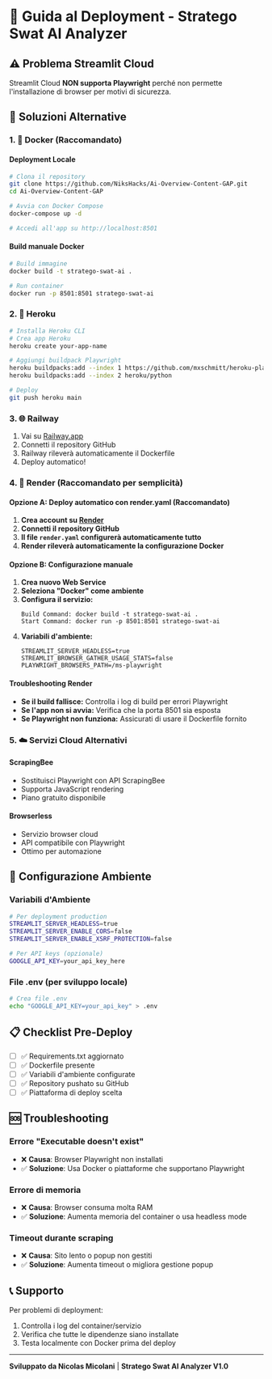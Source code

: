 # 🚀 Guida al Deployment - Stratego Swat AI Analyzer

## ⚠️ Problema Streamlit Cloud

Streamlit Cloud **NON supporta Playwright** perché non permette l'installazione di browser per motivi di sicurezza.

## 🔧 Soluzioni Alternative

### 1. 🐳 Docker (Raccomandato)

#### Deployment Locale
```bash
# Clona il repository
git clone https://github.com/NiksHacks/Ai-Overview-Content-GAP.git
cd Ai-Overview-Content-GAP

# Avvia con Docker Compose
docker-compose up -d

# Accedi all'app su http://localhost:8501
```

#### Build manuale Docker
```bash
# Build immagine
docker build -t stratego-swat-ai .

# Run container
docker run -p 8501:8501 stratego-swat-ai
```

### 2. 🚀 Heroku

```bash
# Installa Heroku CLI
# Crea app Heroku
heroku create your-app-name

# Aggiungi buildpack Playwright
heroku buildpacks:add --index 1 https://github.com/mxschmitt/heroku-playwright-buildpack.git
heroku buildpacks:add --index 2 heroku/python

# Deploy
git push heroku main
```

### 3. 🌐 Railway

1. Vai su [Railway.app](https://railway.app)
2. Connetti il repository GitHub
3. Railway rileverà automaticamente il Dockerfile
4. Deploy automatico!

### 4. 🎯 Render (Raccomandato per semplicità)

#### Opzione A: Deploy automatico con render.yaml (Raccomandato)

1. **Crea account su [Render](https://render.com)**
2. **Connetti il repository GitHub**
3. **Il file `render.yaml` configurerà automaticamente tutto**
4. **Render rileverà automaticamente la configurazione Docker**

#### Opzione B: Configurazione manuale

1. **Crea nuovo Web Service**
2. **Seleziona "Docker" come ambiente**
3. **Configura il servizio:**
   ```
   Build Command: docker build -t stratego-swat-ai .
   Start Command: docker run -p 8501:8501 stratego-swat-ai
   ```
4. **Variabili d'ambiente:**
   ```
   STREAMLIT_SERVER_HEADLESS=true
   STREAMLIT_BROWSER_GATHER_USAGE_STATS=false
   PLAYWRIGHT_BROWSERS_PATH=/ms-playwright
   ```

#### Troubleshooting Render

- **Se il build fallisce:** Controlla i log di build per errori Playwright
- **Se l'app non si avvia:** Verifica che la porta 8501 sia esposta
- **Se Playwright non funziona:** Assicurati di usare il Dockerfile fornito

### 5. ☁️ Servizi Cloud Alternativi

#### ScrapingBee
- Sostituisci Playwright con API ScrapingBee
- Supporta JavaScript rendering
- Piano gratuito disponibile

#### Browserless
- Servizio browser cloud
- API compatibile con Playwright
- Ottimo per automazione

## 🔧 Configurazione Ambiente

### Variabili d'Ambiente
```bash
# Per deployment production
STREAMLIT_SERVER_HEADLESS=true
STREAMLIT_SERVER_ENABLE_CORS=false
STREAMLIT_SERVER_ENABLE_XSRF_PROTECTION=false

# Per API keys (opzionale)
GOOGLE_API_KEY=your_api_key_here
```

### File .env (per sviluppo locale)
```bash
# Crea file .env
echo "GOOGLE_API_KEY=your_api_key" > .env
```

## 📋 Checklist Pre-Deploy

- [ ] ✅ Requirements.txt aggiornato
- [ ] ✅ Dockerfile presente
- [ ] ✅ Variabili d'ambiente configurate
- [ ] ✅ Repository pushato su GitHub
- [ ] ✅ Piattaforma di deploy scelta

## 🆘 Troubleshooting

### Errore "Executable doesn't exist"
- ❌ **Causa**: Browser Playwright non installati
- ✅ **Soluzione**: Usa Docker o piattaforme che supportano Playwright

### Errore di memoria
- ❌ **Causa**: Browser consuma molta RAM
- ✅ **Soluzione**: Aumenta memoria del container o usa headless mode

### Timeout durante scraping
- ❌ **Causa**: Sito lento o popup non gestiti
- ✅ **Soluzione**: Aumenta timeout o migliora gestione popup

## 📞 Supporto

Per problemi di deployment:
1. Controlla i log del container/servizio
2. Verifica che tutte le dipendenze siano installate
3. Testa localmente con Docker prima del deploy

---

**Sviluppato da Nicolas Micolani** | **Stratego Swat AI Analyzer V1.0**